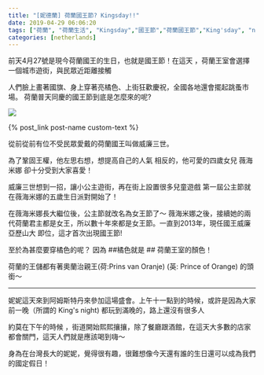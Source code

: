 ```yaml
---
title: "[妮德蘭] 荷蘭國王節? Kingsday!!"
date: 2019-04-29 06:06:20
tags: ["荷蘭", "荷蘭生活", "Kingsday","國王節","荷蘭國王節","King'sday", "netherlands", "Dutch", "Life", "DutchLife", "NL", "workinNetherlands", "lifeinNetherlands"]
categories: [netherlands]
---
```

前天4月27號是現今荷蘭國王的生日，也就是國王節！在這天 ，荷蘭王室會選擇一個城市遊街，與民眾近距離接觸



人們臉上畫著國旗、身上穿著亮橘色、上街狂歡慶祝，全國各地還會擺起跳蚤市場。
荷蘭普天同慶的國王節到底是怎麼來的呢?

![](/images/kingsdayAmsterdam.jpg)

{% post_link post-name custom-text %}

<!--more-->

從前從前有位不受民眾愛戴的荷蘭國王叫做威廉三世。

為了鞏固王權，他左思右想，想提高自己的人氣
相反的，他可愛的四歲女兒 薇海米娜 卻十分受到大家喜愛！

 
 



威廉三世想到一招，讓小公主遊街，再在街上設置很多兒童遊戲
第一屆公主節就在薇海米娜的五歲生日派對開始了！ 


在薇海米娜長大繼位後，公主節就改名為女王節了～
薇海米娜之後，接續她的兩代荷蘭君主都是女王，所以數十年來都是女王節。一直到2013年，現任國王威廉亞歷山大 即位，這才首次出現國王節!

 
 


至於為甚麼要穿橘色的呢？
因為 ##橘色就是 ## 荷蘭王室的顏色！



荷蘭的王儲都有著奧蘭治親王(荷:Prins van Oranje) (英: Prince of Orange) 的頭銜～


------------------------------------------------

 

妮妮這天來到阿姆斯特丹來參加這場盛會。上午十一點到的時候，或許是因為大家前一晚（所謂的 King's night) 都玩到滿晚的，路上還沒有很多人

約莫在下午的時候 ，街道開始熙熙攘攘，除了餐廳跟酒館，在這天大多數的店家都會關門，這天人們就是應該喝到嗨～




身為在台灣長大的妮妮，覺得很有趣，很難想像今天還有誰的生日還可以成為我們的國定假日！

